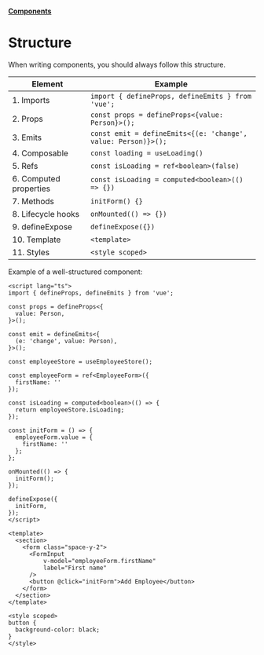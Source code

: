 #### [Components](/components.md)

# Structure

When writing components, you should always follow this structure.

| Element                | Example                                                       |
| ---------------------- |---------------------------------------------------------------|
| 1. Imports             | `import { defineProps, defineEmits } from 'vue';`             |
| 2. Props               | `const props = defineProps<{value: Person}>();`               |
| 3. Emits               | `const emit = defineEmits<{(e: 'change', value: Person)}>();` |
| 4. Composable          | `const loading = useLoading()`                                |
| 5. Refs                | `const isLoading = ref<boolean>(false)`                       |
| 6. Computed properties | `const isLoading = computed<boolean>(() => {})`               |
| 7. Methods             | `initForm() {}`                                               |
| 8. Lifecycle hooks     | `onMounted(() => {})`                                         |
| 9. defineExpose        | `defineExpose({})`                                            |
| 10. Template           | `<template>`                                                  |
| 11. Styles             | `<style scoped>`                                              |

Example of a well-structured component:

```vue
<script lang="ts">
import { defineProps, defineEmits } from 'vue';

const props = defineProps<{
  value: Person,
}>();

const emit = defineEmits<{
  (e: 'change', value: Person),
}>();

const employeeStore = useEmployeeStore();

const employeeForm = ref<EmployeeForm>({
  firstName: ''
});

const isLoading = computed<boolean>(() => {
  return employeeStore.isLoading;
});

const initForm = () => {
  employeeForm.value = {
    firstName: ''
  };
};

onMounted(() => {
  initForm();
});

defineExpose({
  initForm,
});
</script>

<template>
  <section>
    <form class="space-y-2">
      <FormInput 
          v-model="employeeForm.firstName"
          label="First name"
      />
      <button @click="initForm">Add Employee</button>
    </form>
  </section>
</template>

<style scoped>
button {
  background-color: black;
}
</style>
```
